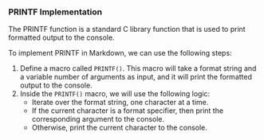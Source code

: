 ### PRINTF Implementation

The PRINTF function is a standard C library function that is used to print formatted output to the console.

To implement PRINTF in Markdown, we can use the following steps:

1. Define a macro called `PRINTF()`. This macro will take a format string and a variable number of arguments as input, and it will print the formatted output to the console.
2. Inside the `PRINTF()` macro, we will use the following logic:
    * Iterate over the format string, one character at a time.
    * If the current character is a format specifier, then print the corresponding argument to the console.
    * Otherwise, print the current character to the console.
